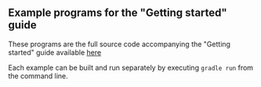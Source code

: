 ## Example programs for the "Getting started" guide

These programs are the full source code accompanying the "Getting started" guide available [here](https://jwharm.github.io/java-gi/getting-started/getting_started_00/)

Each example can be built and run separately by executing `gradle run` from the command line.

